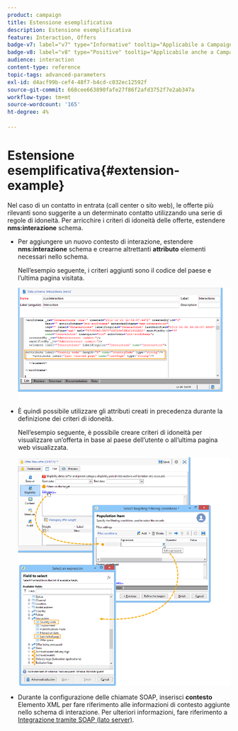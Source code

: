 ```yaml
---
product: campaign
title: Estensione esemplificativa
description: Estensione esemplificativa
feature: Interaction, Offers
badge-v7: label="v7" type="Informative" tooltip="Applicabile a Campaign Classic v7"
badge-v8: label="v8" type="Positive" tooltip="Applicabile anche a Campaign v8"
audience: interaction
content-type: reference
topic-tags: advanced-parameters
exl-id: d4acf99b-cef4-48f7-b4cd-c032ec12592f
source-git-commit: 668cee663890fafe27f86f2afd3752f7e2ab347a
workflow-type: tm+mt
source-wordcount: '165'
ht-degree: 4%

---
```


# Estensione esemplificativa{#extension-example}



Nel caso di un contatto in entrata (call center o sito web), le offerte più rilevanti sono suggerite a un determinato contatto utilizzando una serie di regole di idoneità. Per arricchire i criteri di idoneità delle offerte, estendere **nms:interazione** schema.

* Per aggiungere un nuovo contesto di interazione, estendere **nms:interazione** schema e crearne altrettanti **attributo** elementi necessari nello schema.

  Nell’esempio seguente, i criteri aggiunti sono il codice del paese e l’ultima pagina visitata.

  ![](assets/s_ncs_configuration_offer_schemas.png)

* È quindi possibile utilizzare gli attributi creati in precedenza durante la definizione dei criteri di idoneità.

  Nell’esempio seguente, è possibile creare criteri di idoneità per visualizzare un’offerta in base al paese dell’utente o all’ultima pagina web visualizzata.

  ![](assets/s_ncs_configuration_offer_context.png)

* Durante la configurazione delle chiamate SOAP, inserisci **contesto** Elemento XML per fare riferimento alle informazioni di contesto aggiunte nello schema di interazione. Per ulteriori informazioni, fare riferimento a [Integrazione tramite SOAP (lato server)](../../interaction/using/integration-via-soap-server-side.md).
